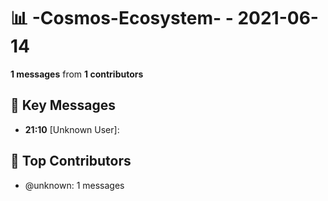 # 📊 -Cosmos-Ecosystem- - 2021-06-14
**1 messages** from **1 contributors**

## 💬 Key Messages
- **21:10** [Unknown User]: 

## 👥 Top Contributors
- @unknown: 1 messages